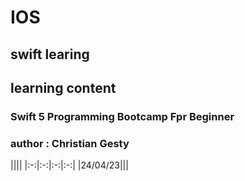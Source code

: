 # IOS
## swift learing

## learning content
### Swift 5 Programming Bootcamp Fpr Beginner
### author : Christian Gesty
||||
|:-:|:-:|:-:|:-:|
|24/04/23|||
